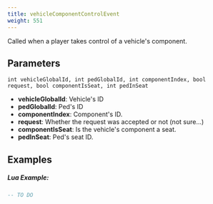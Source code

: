 ```yaml
---
title: vehicleComponentControlEvent
weight: 551
---
```


Called when a player takes control of a vehicle's component.

Parameters
----------

```
int vehicleGlobalId, int pedGlobalId, int componentIndex, bool request, bool componentIsSeat, int pedInSeat
```

- **vehicleGlobalId**: Vehicle's ID
- **pedGlobalId**: Ped's ID
- **componentIndex**: Component's ID.
- **request**: Whether the request was accepted or not (not sure...)
- **componentIsSeat**: Is the vehicle's component a seat.
- **pedInSeat**: Ped's seat ID.

Examples
--------
##### Lua Example:
```lua
-- TO DO
```
